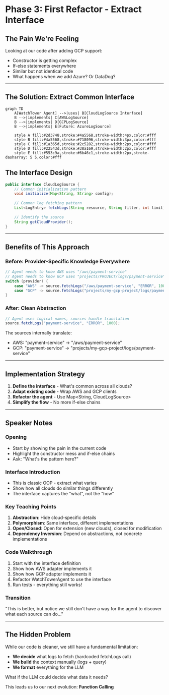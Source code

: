 # Phase 3: First Refactor - Extract Interface

## The Pain We're Feeling

Looking at our code after adding GCP support:
- Constructor is getting complex
- If-else statements everywhere  
- Similar but not identical code
- What happens when we add Azure? Or DataDog?

---

## The Solution: Extract Common Interface

```mermaid
graph TD
    A[WatchTower Agent] -->|uses| B[CloudLogSource Interface]
    B -->|implements| C[AWSLogSource]
    B -->|implements| D[GCPLogSource]
    B -->|implements| E[Future: AzureLogSource]
    
    style A fill:#2d3748,stroke:#4a5568,stroke-width:4px,color:#fff
    style B fill:#4a5568,stroke:#718096,stroke-width:3px,color:#fff
    style C fill:#1a365d,stroke:#2c5282,stroke-width:2px,color:#fff
    style D fill:#22543d,stroke:#38a169,stroke-width:2px,color:#fff
    style E fill:#553c9a,stroke:#6b46c1,stroke-width:2px,stroke-dasharray: 5 5,color:#fff
```

## The Interface Design

```java
public interface CloudLogSource {
    // Common initialization pattern
    void initialize(Map<String, String> config);
    
    // Common log fetching pattern
    List<LogEntry> fetchLogs(String resource, String filter, int limit);
    
    // Identify the source
    String getCloudProvider();
}
```

---

## Benefits of This Approach

### Before: Provider-Specific Knowledge Everywhere
```java
// Agent needs to know AWS uses "/aws/payment-service"
// Agent needs to know GCP uses "projects/PROJECT/logs/payment-service"
switch (provider) {
    case "AWS" -> source.fetchLogs("/aws/payment-service", "ERROR", 1000);
    case "GCP" -> source.fetchLogs("projects/my-gcp-project/logs/payment-service", "ERROR", 1000);
}
```

### After: Clean Abstraction
```java
// Agent uses logical names, sources handle translation
source.fetchLogs("payment-service", "ERROR", 1000);
```

The sources internally translate:
- AWS: "payment-service" → "/aws/payment-service"
- GCP: "payment-service" → "projects/my-gcp-project/logs/payment-service"

---

## Implementation Strategy

1. **Define the interface** - What's common across all clouds?
2. **Adapt existing code** - Wrap AWS and GCP clients
3. **Refactor the agent** - Use Map<String, CloudLogSource>
4. **Simplify the flow** - No more if-else chains

---

## Speaker Notes

### Opening
- Start by showing the pain in the current code
- Highlight the constructor mess and if-else chains
- Ask: "What's the pattern here?"

### Interface Introduction
- This is classic OOP - extract what varies
- Show how all clouds do similar things differently
- The interface captures the "what", not the "how"

### Key Teaching Points
1. **Abstraction**: Hide cloud-specific details
2. **Polymorphism**: Same interface, different implementations
3. **Open/Closed**: Open for extension (new clouds), closed for modification
4. **Dependency Inversion**: Depend on abstractions, not concrete implementations

### Code Walkthrough
1. Start with the interface definition
2. Show how AWS adapter implements it
3. Show how GCP adapter implements it
4. Refactor WatchTowerAgent to use the interface
5. Run tests - everything still works!

### Transition
"This is better, but notice we still don't have a way for the agent to discover what each source can do..."

---

## The Hidden Problem

While our code is cleaner, we still have a fundamental limitation:
- **We decide** what logs to fetch (hardcoded fetchLogs call)
- **We build** the context manually (logs + query)
- **We format** everything for the LLM

What if the LLM could decide what data it needs?

This leads us to our next evolution: **Function Calling**